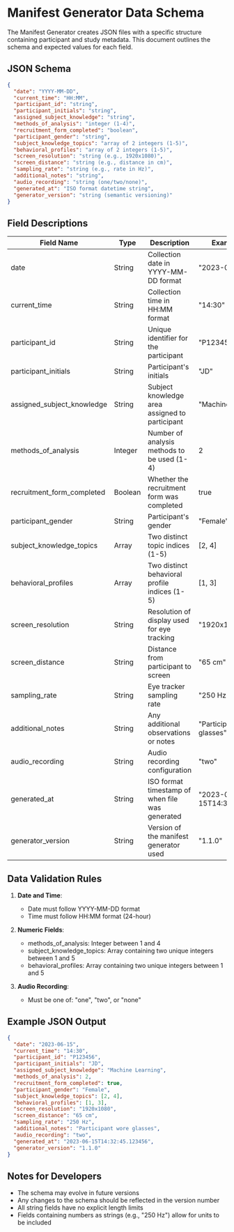 # Manifest Generator Data Schema

The Manifest Generator creates JSON files with a specific structure containing participant and study metadata. This document outlines the schema and expected values for each field.

## JSON Schema

```json
{
  "date": "YYYY-MM-DD",
  "current_time": "HH:MM",
  "participant_id": "string",
  "participant_initials": "string",
  "assigned_subject_knowledge": "string",
  "methods_of_analysis": "integer (1-4)",
  "recruitment_form_completed": "boolean",
  "participant_gender": "string",
  "subject_knowledge_topics": "array of 2 integers (1-5)",
  "behavioral_profiles": "array of 2 integers (1-5)",
  "screen_resolution": "string (e.g., 1920x1080)",
  "screen_distance": "string (e.g., distance in cm)",
  "sampling_rate": "string (e.g., rate in Hz)",
  "additional_notes": "string",
  "audio_recording": "string (one/two/none)",
  "generated_at": "ISO format datetime string",
  "generator_version": "string (semantic versioning)"
}
```

## Field Descriptions

| Field Name | Type | Description | Example Value |
|------------|------|-------------|---------------|
| date | String | Collection date in YYYY-MM-DD format | "2023-06-15" |
| current_time | String | Collection time in HH:MM format | "14:30" |
| participant_id | String | Unique identifier for the participant | "P123456" |
| participant_initials | String | Participant's initials | "JD" |
| assigned_subject_knowledge | String | Subject knowledge area assigned to participant | "Machine Learning" |
| methods_of_analysis | Integer | Number of analysis methods to be used (1-4) | 2 |
| recruitment_form_completed | Boolean | Whether the recruitment form was completed | true |
| participant_gender | String | Participant's gender | "Female" |
| subject_knowledge_topics | Array | Two distinct topic indices (1-5) | [2, 4] |
| behavioral_profiles | Array | Two distinct behavioral profile indices (1-5) | [1, 3] |
| screen_resolution | String | Resolution of display used for eye tracking | "1920x1080" |
| screen_distance | String | Distance from participant to screen | "65 cm" |
| sampling_rate | String | Eye tracker sampling rate | "250 Hz" |
| additional_notes | String | Any additional observations or notes | "Participant wore glasses" |
| audio_recording | String | Audio recording configuration | "two" |
| generated_at | String | ISO format timestamp of when file was generated | "2023-06-15T14:32:45.123456" |
| generator_version | String | Version of the manifest generator used | "1.1.0" |

## Data Validation Rules

1. **Date and Time**:
   - Date must follow YYYY-MM-DD format
   - Time must follow HH:MM format (24-hour)

2. **Numeric Fields**:
   - methods_of_analysis: Integer between 1 and 4
   - subject_knowledge_topics: Array containing two unique integers between 1 and 5
   - behavioral_profiles: Array containing two unique integers between 1 and 5

3. **Audio Recording**:
   - Must be one of: "one", "two", or "none"

## Example JSON Output

```json
{
  "date": "2023-06-15",
  "current_time": "14:30",
  "participant_id": "P123456",
  "participant_initials": "JD",
  "assigned_subject_knowledge": "Machine Learning",
  "methods_of_analysis": 2,
  "recruitment_form_completed": true,
  "participant_gender": "Female",
  "subject_knowledge_topics": [2, 4],
  "behavioral_profiles": [1, 3],
  "screen_resolution": "1920x1080",
  "screen_distance": "65 cm",
  "sampling_rate": "250 Hz",
  "additional_notes": "Participant wore glasses",
  "audio_recording": "two",
  "generated_at": "2023-06-15T14:32:45.123456",
  "generator_version": "1.1.0"
}
```

## Notes for Developers

- The schema may evolve in future versions
- Any changes to the schema should be reflected in the version number
- All string fields have no explicit length limits
- Fields containing numbers as strings (e.g., "250 Hz") allow for units to be included
